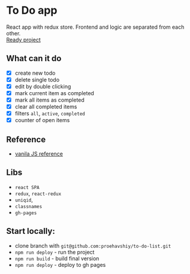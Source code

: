 # To Do app
React app with redux store. Frontend and logic are separated from each other.
<br />
[Ready project](https://proehavshiy.github.io/to-do-list/)

## What can it do
- [x] create new todo
- [x] delete single todo
- [x] edit by double clicking
- [x] mark current item as completed
- [x] mark all items as completed
- [x] clear all completed items
- [x] filters `all`, `active`, `completed`
- [x] counter of open items

## Reference
* [vanila JS reference](https://codepen.io/hanhttm/pen/WjBdbz)

## Libs
* `react SPA`
* `redux`, `react-redux`
* `uniqid`,
* `classnames`
* `gh-pages`


## Start locally:
* clone branch with `git@github.com:proehavshiy/to-do-list.git`
* `npm run deploy` - run the project
* `npm run build` - build final version
* `npm run deploy` - deploy to gh pages